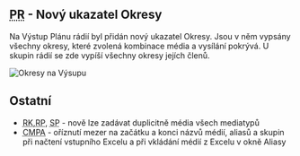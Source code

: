 ﻿---
categories: [fenix]
layout: fenix
---
## <abbr title="Plán rádií">PR</abbr> - Nový ukazatel Okresy
Na Výstup Plánu rádií byl přidán nový ukazatel Okresy. Jsou v něm vypsány všechny okresy, které zvolená kombinace média a vysílání pokrývá. U skupin rádií se zde vypíší všechny okresy jejích členů. 

![Okresy na Výsupu]({{site.url}}/data/okresynavystupu.PNG "Okresy na Výsupu")

## Ostatní
<ul>
<li><abbr title="Reachové křivky">RK</abbr>,<abbr title="Reachové plochy">RP</abbr>, <abbr title="Strategický plán">SP</abbr> - nově lze zadávat duplicitně média všech mediatypů</li>
<li><abbr title="Crossmediální postanalýza">CMPA</abbr> - oříznutí mezer na začátku a konci názvů médií, aliasů a skupin při načtení vstupního Excelu a při vkládání médií z Excelu v okně Aliasy</li>
</ul>